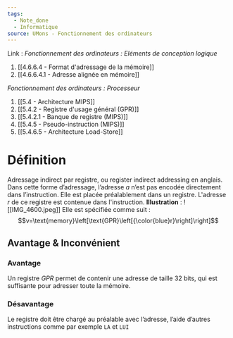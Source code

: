 ```yaml
---
tags:
  - Note_done
  - Informatique
source: UMons - Fonctionnement des ordinateurs
---
```


Link :
_Fonctionnement des ordinateurs : Eléments de conception logique_
1. [[4.6.6.4 - Format d'adressage de la mémoire]]
2. [[4.6.6.4.1 - Adresse alignée en mémoire]]

_Fonctionnement des ordinateurs : Processeur_
1. [[5.4 - Architecture MIPS]]
2. [[5.4.2 - Registre d'usage général (GPR)]]
3. [[5.4.2.1 - Banque de registre (MIPS)]]
4. [[5.4.5 - Pseudo-instruction (MIPS)]]
5. [[5.4.6.5 - Architecture Load-Store]]

# Définition
Adressage indirect par registre, ou register indirect addressing en anglais. 
Dans cette forme d’adressage, l’adresse $a$ n’est pas encodée directement dans l’instruction. Elle est placée préalablement dans un registre. L'adresse $r$ de ce registre est contenue dans l'instruction.
**Illustration** : ![[IMG_4600.jpeg]]
Elle est spécifiée comme suit : $$v=\text{memory}\left[\text{GPR}\left[{\color{blue}r}\right]\right]$$
## Avantage & Inconvénient 
### Avantage 
Un registre $GPR$ permet de contenir une adresse de taille 32 bits, qui est suffisante pour adresser toute la mémoire.
### Désavantage 
Le registre doit être chargé au préalable avec l’adresse, l’aide d’autres instructions comme par exemple `LA` et `LUI` 